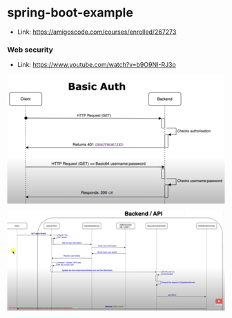 # spring-boot-example
* Link: https://amigoscode.com/courses/enrolled/267273

### Web security
* Link: https://www.youtube.com/watch?v=b9O9NI-RJ3o

![Basic Auth](tutorialNotes/basicAuth.png)

![Basic Auth](tutorialNotes/Backend-API.png)
